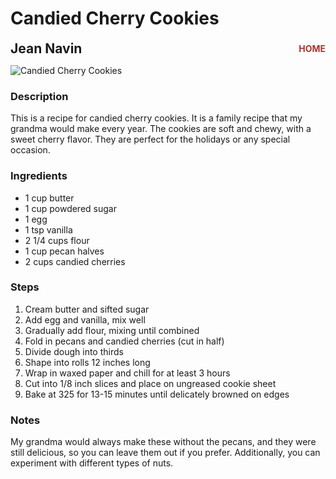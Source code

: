 # Candied Cherry Cookies

<div style="display: flex; justify-content: space-between; align-items: center;">
  <span style="font-size: 1.5em; font-weight: bold;">Jean Navin</span>
  <a href="/" style="font-size: 1em; color: #a33; text-decoration: none; font-weight: bold;">HOME</a>
</div>

![Candied Cherry Cookies](/images/candied-cherry-cookies.webp)

### Description

This is a recipe for candied cherry cookies. It is a family recipe that my grandma would make every year. The cookies are soft and chewy, with a sweet cherry flavor. They are perfect for the holidays or any special occasion.

### Ingredients

* 1 cup butter
* 1 cup powdered sugar
* 1 egg
* 1 tsp vanilla
* 2 1/4 cups flour
* 1 cup pecan halves
* 2 cups candied cherries


### Steps

1. Cream butter and sifted sugar
2. Add egg and vanilla, mix well
3. Gradually add flour, mixing until combined
4. Fold in pecans and candied cherries (cut in half)
5. Divide dough into thirds
6. Shape into rolls 12 inches long
7. Wrap in waxed paper and chill for at least 3 hours
8. Cut into 1/8 inch slices and place on ungreased cookie sheet
9. Bake at 325 for 13-15 minutes until delicately browned on edges

### Notes

My grandma would always make these without the pecans, and they were still delicious, so you can leave them out if you prefer. Additionally, you can experiment with different types of nuts.